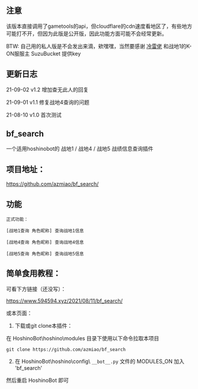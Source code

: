 
## 注意

该版本直接调用了gametools的api，但cloudflare的cdn速度看地区了，有些地方可能打不开，但因为此版是公开版，因此功能方面可能不会经常更新。

BTW: 自己用的私人版是不会发出来滴，欸嘿嘿，当然要感谢 [冷雷佬](https://github.com/ColdThunder11) 和战地1的K-ON服服主 SuzuBucket 提供key

## 更新日志

21-09-02    v1.2    增加查无此人的回复

21-09-01    v1.1    修复战地4查询的问题

21-08-10    v1.0    首次测试

## bf_search

一个适用hoshinobot的 战地1 / 战地4 / 战地5 战绩信息查询插件

## 项目地址：
https://github.com/azmiao/bf_search/

## 功能

```
正式功能：

[战地1查询 角色昵称] 查询战地1信息

[战地4查询 角色昵称] 查询战地4信息

[战地5查询 角色昵称] 查询战地5信息
```

## 简单食用教程：

可看下方链接（还没写）：

https://www.594594.xyz/2021/08/11/bf_search/

或本页面：

1. 下载或git clone本插件：

在 HoshinoBot\hoshino\modules 目录下使用以下命令拉取本项目
```
git clone https://github.com/azmiao/bf_search
```

2. 在 HoshinoBot\hoshino\config\ `__bot__.py` 文件的 MODULES_ON 加入 'bf_search'

然后重启 HoshinoBot 即可